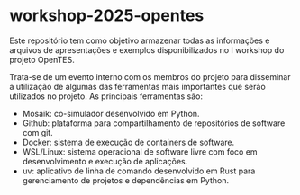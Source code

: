 # workshop-2025-opentes

Este repositório tem como objetivo armazenar todas as informações e arquivos
de apresentações e exemplos disponibilizados no I workshop do projeto OpenTES.

Trata-se de um evento interno com os membros do projeto para disseminar a utilização
de algumas das ferramentas mais importantes que serão utilizados no projeto. As principais ferramentas são:

- Mosaik: co-simulador desenvolvido em Python.
- Github: plataforma para compartilhamento de repositórios de software com git.
- Docker: sistema de execução de containers de software.
- WSL/Linux: sistema operacional de software livre com foco em desenvolvimento e execução de aplicações.
- uv: aplicativo de linha de comando desenvolvido em Rust para gerenciamento de projetos e dependências em Python.
